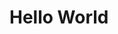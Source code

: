 # Hello World
<!-- Check out sample styles/default.m.md -->
<!-- Get a full description of format in https://github.com/hailiang-wang/mark-markdown-up -->
<!-- * How to get start with project, https://github.com/hailiang-wang/markdown2word-doc-template-->
<!-- * More tools and utilities in https://gitlab.chatopera.com/hain/outsourcing.swc/issues/2 -->